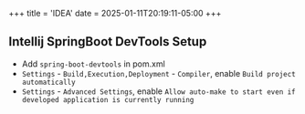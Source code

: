 +++
title = 'IDEA'
date = 2025-01-11T20:19:11-05:00
+++

## Intellij SpringBoot DevTools Setup
- Add `spring-boot-devtools` in pom.xml
- `Settings` - `Build,Execution,Deployment` - `Compiler`, enable `Build project automatically`
- `Settings` - `Advanced Settings`, enable `Allow auto-make to start even if developed application is currently running`

